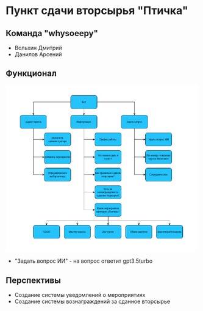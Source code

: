 # Пункт сдачи вторсырья "Птичка"

## Команда "whysoeepy"

- Вольхин Дмитрий
- Данилов Арсений

## Функционал

![](https://github.com/wannasleeprightnow/recycling_collection_point/raw/main/data/images/for_readme.png)

- "Задать вопрос ИИ" - на вопрос ответит gpt3.5turbo

## Перспективы

- Создание системы уведомлений о мероприятиях
- Создание системы вознаграждений за сданное вторсырье

